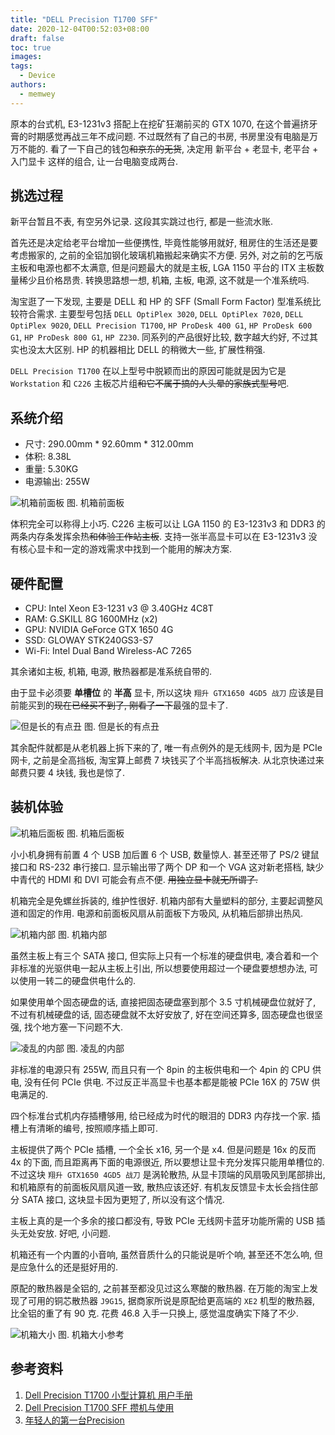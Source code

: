 ```yaml
---
title: "DELL Precision T1700 SFF"
date: 2020-12-04T00:52:03+08:00
draft: false
toc: true
images:
tags: 
  - Device
authors:
  - memwey
---
```


原本的台式机, E3-1231v3 搭配上在挖矿狂潮前买的 GTX 1070, 在这个普遍挤牙膏的时期感觉再战三年不成问题. 不过既然有了自己的书房, 书房里没有电脑是万万不能的. 看了一下自己的钱包~~和京东的无货~~, 决定用 新平台 + 老显卡, 老平台 + 入门显卡 这样的组合, 让一台电脑变成两台.

## 挑选过程

新平台暂且不表, 有空另外记录. 这段其实跳过也行, 都是一些流水账.

首先还是决定给老平台增加一些便携性, 毕竟性能够用就好, 租房住的生活还是要考虑搬家的, 之前的全铝加钢化玻璃机箱搬起来确实不方便. 另外, 对之前的乞丐版主板和电源也都不太满意, 但是问题最大的就是主板, LGA 1150 平台的 ITX 主板数量稀少且价格昂贵. 转换思路想一想, 机箱, 主板, 电源, 这不就是一个准系统吗.

淘宝逛了一下发现, 主要是 DELL 和 HP 的 SFF (Small Form Factor) 型准系统比较符合需求. 主要型号包括 `DELL OptiPlex 3020`, `DELL OptiPlex 7020`, `DELL OptiPlex 9020`, `DELL Precision T1700`, `HP ProDesk 400 G1`, `HP ProDesk 600 G1`, `HP ProDesk 800 G1`, `HP Z230`. 同系列的产品很好比较, 数字越大约好, 不过其实也没太大区别. HP 的机器相比 DELL 的稍微大一些, 扩展性稍强.

`DELL Precision T1700` 在以上型号中脱颖而出的原因可能就是因为它是 `Workstation` 和 `C226` 主板芯片组~~和它不属于搞的人头晕的家族式型号~~吧.

## 系统介绍

* 尺寸: 290.00mm * 92.60mm * 312.00mm
* 体积: 8.38L
* 重量: 5.30KG
* 电源输出: 255W


![机箱前面板](/images/DELL-T1700-SFF/机箱前面板.jpeg)
图. 机箱前面板

体积完全可以称得上小巧. C226 主板可以让 LGA 1150 的 E3-1231v3 和 DDR3 的两条内存条发挥余热~~和体验工作站主板~~. 支持一张半高显卡可以在 E3-1231v3 没有核心显卡和一定的游戏需求中找到一个能用的解决方案.

## 硬件配置

* CPU: Intel Xeon E3-1231 v3 @ 3.40GHz 4C8T
* RAM: G.SKILL 8G 1600MHz (x2)
* GPU: NVIDIA GeForce GTX 1650 4G
* SSD: GLOWAY STK240GS3-S7
* Wi-Fi: Intel Dual Band Wireless-AC 7265

其余诸如主板, 机箱, 电源, 散热器都是准系统自带的.

由于显卡必须要 **单槽位** 的 **半高** 显卡, 所以这块 `翔升 GTX1650 4GD5 战刀` 应该是目前能买到的~~现在已经买不到了, 刚看了一下~~最强的显卡了.

![但是长的有点丑](/images/DELL-T1700-SFF/显卡.jpeg)
图. 但是长的有点丑

其余配件就都是从老机器上拆下来的了, 唯一有点例外的是无线网卡, 因为是 PCIe 网卡, 之前是全高挡板, 淘宝算上邮费 7 块钱买了个半高挡板解决. 从北京快递过来邮费只要 4 块钱, 我也是惊了.

## 装机体验

![机箱后面板](/images/DELL-T1700-SFF/机箱后面板.jpeg)
图. 机箱后面板

小小机身拥有前置 4 个 USB 加后置 6 个 USB, 数量惊人. 甚至还带了 PS/2 键鼠接口和 RS-232 串行接口. 显示输出带了两个 DP 和一个 VGA 这对新老搭档, 缺少中青代的 HDMI 和 DVI 可能会有点不便. ~~用独立显卡就无所谓了.~~

机箱完全是免螺丝拆装的, 维护性很好. 机箱内部有大量塑料的部分, 主要起调整风道和固定的作用. 电源和前面板风扇从前面板下方吸风, 从机箱后部排出热风.

![机箱内部](/images/DELL-T1700-SFF/机箱内部.jpeg)
图. 机箱内部

虽然主板上有三个 SATA 接口, 但实际上只有一个标准的硬盘供电, 凑合着和一个非标准的光驱供电一起从主板上引出, 所以想要使用超过一个硬盘要想想办法, 可以使用一转二的硬盘供电什么的.

如果使用单个固态硬盘的话, 直接把固态硬盘塞到那个 3.5 寸机械硬盘位就好了, 不过有机械硬盘的话, 固态硬盘就不太好安放了, 好在空间还算多, 固态硬盘也很坚强, 找个地方塞一下问题不大.

![凌乱的内部](/images/DELL-T1700-SFF/内部细节.jpeg)
图. 凌乱的内部

非标准的电源只有 255W, 而且只有一个 8pin 的主板供电和一个 4pin 的 CPU 供电, 没有任何 PCIe 供电. 不过反正半高显卡也基本都是能被 PCIe 16X 的 75W 供电满足的.

四个标准台式机内存插槽够用, 给已经成为时代的眼泪的 DDR3 内存找一个家. 插槽上有清晰的编号, 按照顺序插上即可.

主板提供了两个 PCIe 插槽, 一个全长 x16, 另一个是 x4. 但是问题是 16x 的反而 4x 的下面, 而且距离再下面的电源很近, 所以要想让显卡充分发挥只能用单槽位的. 不过这块 `翔升 GTX1650 4GD5 战刀` 是涡轮散热, 从显卡顶端的风扇吸风到尾部排出, 和机箱原有的前面板风扇风道一致, 散热应该还好. 有机友反馈显卡太长会挡住部分 SATA 接口, 这块显卡因为更短了, 所以没有这个情况.

主板上真的是一个多余的接口都没有, 导致 PCIe 无线网卡蓝牙功能所需的 USB 插头无处安放. 好吧, 小问题.

机箱还有一个内置的小音响, 虽然音质什么的只能说是听个响, 甚至还不怎么响, 但是应急什么的还是挺好用的.

原配的散热器是全铝的, 之前甚至都没见过这么寒酸的散热器. 在万能的淘宝上发现了可用的铜芯散热器 `J9G15`, 据商家所说是原配给更高端的 `XE2` 机型的散热器, 比全铝的重了有 90 克. 花费 46.8 入手一只换上, 感觉温度确实下降了不少.

![机箱大小](/images/DELL-T1700-SFF/机箱大小.jpeg)
图. 机箱大小参考

## 参考资料

1. [Dell Precision T1700 小型计算机 用户手册](https://dl.dell.com/topicspdf/precision-t1700-workstation_owners-manual2_zh-cn.pdf)
2. [Dell Precision T1700 SFF 攒机与使用
](https://blog.shellbin.me/?p=911)
3. [年轻人的第一台Precision](https://zhuanlan.zhihu.com/p/141329970)
